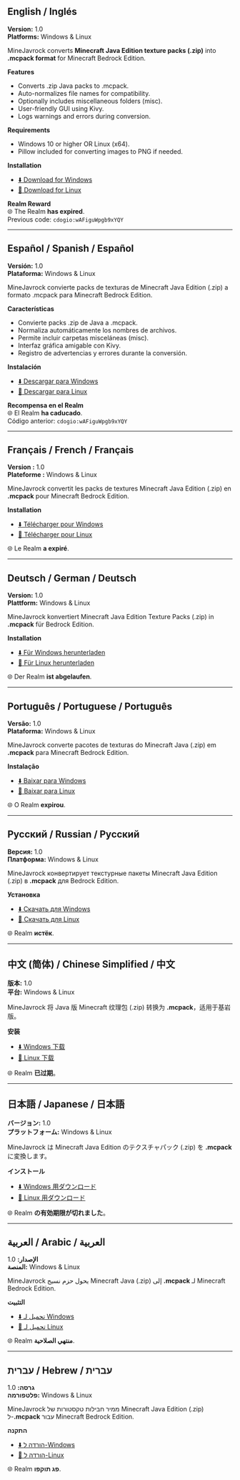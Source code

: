 ## English / Inglés

**Version:** 1.0  
**Platforms:** Windows & Linux  

MineJavrock converts **Minecraft Java Edition texture packs (.zip)** into **.mcpack format** for Minecraft Bedrock Edition.  

**Features**  
- Converts .zip Java packs to .mcpack.  
- Auto-normalizes file names for compatibility.  
- Optionally includes miscellaneous folders (misc).  
- User-friendly GUI using Kivy.  
- Logs warnings and errors during conversion.  

**Requirements**  
- Windows 10 or higher OR Linux (x64).  
- Pillow included for converting images to PNG if needed.  

**Installation**  
- [⬇️ Download for Windows](https://tinyurl.com/42kjsett)  
- [🐧 Download for Linux](https://tinyurl.com/ydu88c6x)  

**Realm Reward**  
🌐 The Realm **has expired**.  
Previous code: `cdogio:wAFiguWpgb9xYQY`  

---

## Español / Spanish / Español

**Versión:** 1.0  
**Plataforma:** Windows & Linux  

MineJavrock convierte packs de texturas de Minecraft Java Edition (.zip) a formato .mcpack para Minecraft Bedrock Edition.  

**Características**  
- Convierte packs .zip de Java a .mcpack.  
- Normaliza automáticamente los nombres de archivos.  
- Permite incluir carpetas misceláneas (misc).  
- Interfaz gráfica amigable con Kivy.  
- Registro de advertencias y errores durante la conversión.  

**Instalación**  
- [⬇️ Descargar para Windows](https://tinyurl.com/42kjsett)  
- [🐧 Descargar para Linux](https://tinyurl.com/ydu88c6x)  

**Recompensa en el Realm**  
🌐 El Realm **ha caducado**.  
Código anterior: `cdogio:wAFiguWpgb9xYQY`  

---

## Français / French / Français

**Version :** 1.0  
**Plateforme :** Windows & Linux  

MineJavrock convertit les packs de textures Minecraft Java Edition (.zip) en **.mcpack** pour Minecraft Bedrock Edition.  

**Installation**  
- [⬇️ Télécharger pour Windows](https://tinyurl.com/42kjsett)  
- [🐧 Télécharger pour Linux](https://tinyurl.com/ydu88c6x)  

🌐 Le Realm **a expiré**.  

---

## Deutsch / German / Deutsch

**Version:** 1.0  
**Plattform:** Windows & Linux  

MineJavrock konvertiert Minecraft Java Edition Texture Packs (.zip) in **.mcpack** für Bedrock Edition.  

**Installation**  
- [⬇️ Für Windows herunterladen](https://tinyurl.com/42kjsett)  
- [🐧 Für Linux herunterladen](https://tinyurl.com/ydu88c6x)  

🌐 Der Realm **ist abgelaufen**.  

---

## Português / Portuguese / Português

**Versão:** 1.0  
**Plataforma:** Windows & Linux  

MineJavrock converte pacotes de texturas do Minecraft Java (.zip) em **.mcpack** para Minecraft Bedrock Edition.  

**Instalação**  
- [⬇️ Baixar para Windows](https://tinyurl.com/42kjsett)  
- [🐧 Baixar para Linux](https://tinyurl.com/ydu88c6x)  

🌐 O Realm **expirou**.  

---

## Русский / Russian / Русский

**Версия:** 1.0  
**Платформа:** Windows & Linux  

MineJavrock конвертирует текстурные пакеты Minecraft Java Edition (.zip) в **.mcpack** для Bedrock Edition.  

**Установка**  
- [⬇️ Скачать для Windows](https://tinyurl.com/42kjsett)  
- [🐧 Скачать для Linux](https://tinyurl.com/ydu88c6x)  

🌐 Realm **истёк**.  

---

## 中文 (简体) / Chinese Simplified / 中文

**版本:** 1.0  
**平台:** Windows & Linux  

MineJavrock 将 Java 版 Minecraft 纹理包 (.zip) 转换为 **.mcpack**，适用于基岩版。  

**安装**  
- [⬇️ Windows 下载](https://tinyurl.com/42kjsett)  
- [🐧 Linux 下载](https://tinyurl.com/ydu88c6x)  

🌐 Realm **已过期**。  

---

## 日本語 / Japanese / 日本語

**バージョン:** 1.0  
**プラットフォーム:** Windows & Linux  

MineJavrock は Minecraft Java Edition のテクスチャパック (.zip) を **.mcpack** に変換します。  

**インストール**  
- [⬇️ Windows 用ダウンロード](https://tinyurl.com/42kjsett)  
- [🐧 Linux 用ダウンロード](https://tinyurl.com/ydu88c6x)  

🌐 Realm **の有効期限が切れました**。  

---

## العربية / Arabic / العربية

**الإصدار:** 1.0  
**المنصة:** Windows & Linux  

MineJavrock يحول حزم نسيج Minecraft Java (.zip) إلى **.mcpack** لـ Minecraft Bedrock Edition.  

**التثبيت**  
- [⬇️ تحميل لـ Windows](https://tinyurl.com/42kjsett)  
- [🐧 تحميل لـ Linux](https://tinyurl.com/ydu88c6x)  

🌐 Realm **منتهي الصلاحية**.  

---

## עברית / Hebrew / עברית

**גרסה:** 1.0  
**פלטפורמה:** Windows & Linux  

MineJavrock ממיר חבילות טקסטורות של Minecraft Java Edition (.zip) ל-**.mcpack** עבור Minecraft Bedrock Edition.  

**התקנה**  
- [⬇️ הורדה ל-Windows](https://tinyurl.com/42kjsett)  
- [🐧 הורדה ל-Linux](https://tinyurl.com/ydu88c6x)  

🌐 Realm **פג תוקפו**.  
